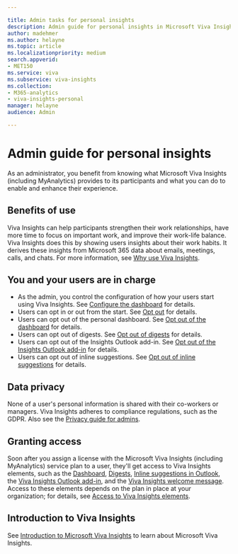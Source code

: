 ```yaml
---

title: Admin tasks for personal insights
description: Admin guide for personal insights in Microsoft Viva Insights
author: madehmer
ms.author: helayne
ms.topic: article
ms.localizationpriority: medium 
search.appverid:
- MET150
ms.service: viva 
ms.subservice: viva-insights 
ms.collection: 
- M365-analytics
- viva-insights-personal
manager: helayne
audience: Admin

---
```


# Admin guide for personal insights

As an administrator, you benefit from knowing what Microsoft Viva Insights (including MyAnalytics) provides to its participants and what you can do to enable and enhance their experience.

## Benefits of use

Viva Insights can help participants strengthen their work relationships, have more time to focus on important work, and improve their work-life balance. Viva Insights does this by showing users insights about their work habits. It derives these insights from Microsoft 365 data about emails, meetings, calls, and chats. For more information, see [Why use Viva Insights](better-work-habits.md).

## You and your users are in charge

* As the admin, you control the configuration of how your users start using Viva Insights. See [Configure the dashboard](../setup/configure.md) for details.
* Users can opt in or out from the start. See [Opt out](../use/opt-out-of-mya.md) for details.
* Users can opt out of the personal dashboard. See [Opt out of the dashboard](../use/dashboard-2.md#opt-out-of-the-dashboard) for details.
* Users can opt out of digests. See [Opt out of digests](../use/email-digests-3.md#opt-out-of-digests) for details.
* Users can opt out of the Insights Outlook add-in. See [Opt out of the Insights Outlook add-in](../use/add-in.md#to-opt-out) for details.
* Users can opt out of inline suggestions. See [Opt out of inline suggestions](../use/mya-notifications.md#opt-out-of-inline-suggestions) for details.

## Data privacy

None of a user's personal information is shared with their co-workers or managers. Viva Insights adheres to compliance regulations, such as the GDPR. Also see the [Privacy guide for admins](privacy-guide-admins.md).

## Granting access

Soon after you assign a license with the Microsoft Viva Insights (including MyAnalytics) service plan to a user, they'll get access to Viva Insights elements, such as the [Dashboard](../use/dashboard-2.md), [Digests](../use/email-digests-3.md), [Inline suggestions in Outlook](../use/mya-notifications.md), the [Viva Insights Outlook add-in](../use/add-in.md), and the [Viva Insights welcome message](../use/mya-welcome-email.md).
Access to these elements depends on the plan in place at your organization; for details, see [Access to Viva Insights elements](plans-environments.md#access-to-viva-insights-elements).

## Introduction to Viva Insights

See [Introduction to Microsoft Viva Insights](/learn/modules/workplace-analytics-ways-working-action/) to learn about Microsoft Viva Insights.
